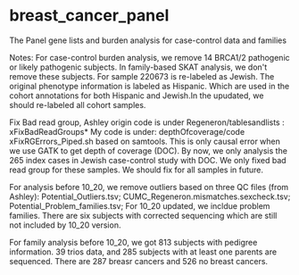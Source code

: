 # breast_cancer_panel
The Panel gene lists and burden analysis for case-control data and families

Notes:
For case-control burden analysis, we remove 14 BRCA1/2 pathogenic or likely pathogenic subjects. In family-based SKAT analysis, we don't remove these subjects.
For sample 220673 is re-labeled as Jewish. The original phenotype information is labeled as Hispanic. Which are used in the cohort annotations for both Hispanic and Jewish.In the upudated, we should re-labeled all cohort samples.

Fix Bad read group, Ashley origin code is under Regeneron/tablesandlists : xFixBadReadGroups\*
My code is under: depthOfcoverage/code xFixRGErrors_Piped.sh based on samtools.
This is only causal error when we use GATK to get depth of coverage (DOC). By now, we only analysis the 265 index cases in Jewish case-control study with DOC. We only fixed bad read group for these samples. We should fix for all samples in future. 


For analysis before 10_20, we remove outliers based on three QC files (from Ashley): Potential_Outliers.tsv; CUMC_Regeneron.mismatches.sexcheck.tsv; Potential_Problem_families.tsv; For 10_20 updated, we incldue problem families. There are six subjects with corrected sequencing which are still not included by 10_20 version.

For family analysis before 10_20, we got 813 subjects with pedigree information. 39 trios data, and 285 subjects with at least one parents are sequenced. There are 287 breasr cancers and 526 no breast cancers.
